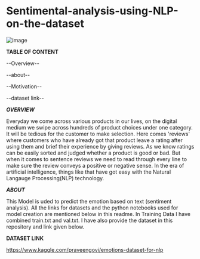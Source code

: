 # Sentimental-analysis-using-NLP-on-the-dataset
![image](https://github.com/user-attachments/assets/30736e7c-ee31-4280-9d0a-3489ac142b79)

****TABLE OF CONTENT****

--Overview-- 

--about--

--Motivation--

--dataset link--

***OVERVIEW***  

Everyday we come across various products in our lives, on the digital medium we swipe across hundreds of product choices under one category. It will be tedious for the customer to make selection. Here comes 'reviews' where customers who have already got that product leave a rating after using them and brief their experience by giving reviews. As we know ratings can be easily sorted and judged whether a product is good or bad. But when it comes to sentence reviews we need to read through every line to make sure the review conveys a positive or negative sense. In the era of artificial intelligence, things like that have got easy with the Natural Langauge Processing(NLP) technology.

*****ABOUT***** 

This Model is uded to predict the emotion based on text (sentiment analysis). All the links for datasets and the python notebooks used for model creation are mentioned below in this readme. In Training Data I have combined train.txt and val.txt. I have also provide the dataset in this repository and link given below.

****DATASET LINK****

https://www.kaggle.com/praveengovi/emotions-dataset-for-nlp

